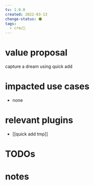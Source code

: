 ```yaml
---
tv: 1.0.0
created: 2022-03-13
change-status: ⚫
tags:
  - crm/🌱
---
```


# value proposal
capture a dream using quick add


# impacted use cases
- none

# relevant plugins
- [[quick add tmp]]

# TODOs

# notes
